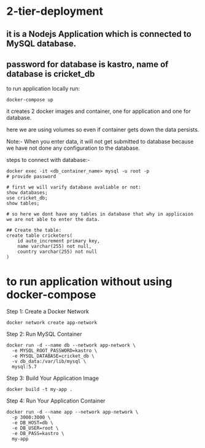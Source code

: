 # 2-tier-deployment
## it is a Nodejs Application which is connected to MySQL database.
## password for database is kastro, name of database is cricket_db

to run application locally run:
```
docker-compose up
```
it creates 2 docker images and container, one for application and one for database.

here we are using volumes so even if container gets down the data persists.

Note:- When you enter data, it will not get submitted to database because we have not done any configuration to the database.

steps to connect with database:-
```
docker exec -it <db_container_name> mysql -u root -p
# provide password

# first we will varify database avaliable or not:
show databases;
use cricket_db;
show tables;

# so here we dont have any tables in database that why in applicaion we are not able to enter the data.

## Create the table:
create table cricketers(
    id auto_increment primary key,
    name varchar(255) not null,
    country varchar(255) not null
)
```
# to run application without using docker-compose
Step 1: Create a Docker Network
```
docker network create app-network
```
Step 2: Run MySQL Container
```
docker run -d --name db --network app-network \
  -e MYSQL_ROOT_PASSWORD=kastro \
  -e MYSQL_DATABASE=cricket_db \
  -v db_data:/var/lib/mysql \
  mysql:5.7
```
Step 3: Build Your Application Image
```
docker build -t my-app .
```
Step 4: Run Your Application Container
```
docker run -d --name app --network app-network \
  -p 3000:3000 \
  -e DB_HOST=db \
  -e DB_USER=root \
  -e DB_PASS=kastro \
  my-app
```

